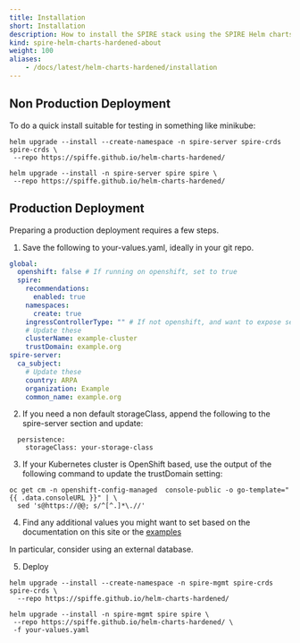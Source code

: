 ```yaml
---
title: Installation
short: Installation
description: How to install the SPIRE stack using the SPIRE Helm charts
kind: spire-helm-charts-hardened-about
weight: 100
aliases:
    - /docs/latest/helm-charts-hardened/installation
---
```


## Non Production Deployment

To do a quick install suitable for testing in something like minikube:

```
helm upgrade --install --create-namespace -n spire-server spire-crds spire-crds \
 --repo https://spiffe.github.io/helm-charts-hardened/

helm upgrade --install -n spire-server spire spire \
 --repo https://spiffe.github.io/helm-charts-hardened/
```

## Production Deployment

Preparing a production deployment requires a few steps.

1. Save the following to your-values.yaml, ideally in your git repo.
```yaml
global:
  openshift: false # If running on openshift, set to true
  spire:
    recommendations:
      enabled: true
    namespaces:
      create: true
    ingressControllerType: "" # If not openshift, and want to expose services, set to a supported option [ingress-nginx]
    # Update these
    clusterName: example-cluster
    trustDomain: example.org
spire-server:
  ca_subject:
    # Update these
    country: ARPA
    organization: Example
    common_name: example.org
```

2. If you need a non default storageClass, append the following to the spire-server section and update:
```
  persistence:
    storageClass: your-storage-class
```

3. If your Kubernetes cluster is OpenShift based, use the output of the following command to update the trustDomain setting:
```shell
oc get cm -n openshift-config-managed  console-public -o go-template="{{ .data.consoleURL }}" | \
  sed 's@https://@@; s/^[^.]*\.//'
```

4. Find any additional values you might want to set based on the documentation on this site or the [examples](https://github.com/spiffe/helm-charts-hardened/tree/main/examples)

In particular, consider using an external database.

5. Deploy

```shell
helm upgrade --install --create-namespace -n spire-mgmt spire-crds spire-crds \
  --repo https://spiffe.github.io/helm-charts-hardened/

helm upgrade --install -n spire-mgmt spire spire \
 --repo https://spiffe.github.io/helm-charts-hardened/ \
 -f your-values.yaml
```
